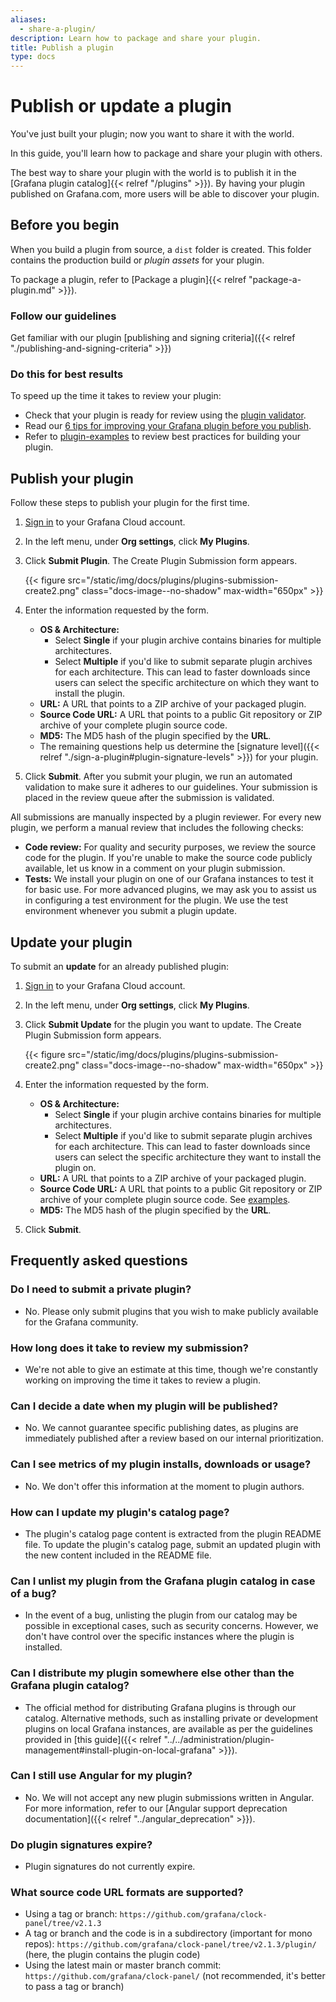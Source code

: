 ```yaml
---
aliases:
  - share-a-plugin/
description: Learn how to package and share your plugin.
title: Publish a plugin
type: docs
---
```


# Publish or update a plugin

You've just built your plugin; now you want to share it with the world.

In this guide, you'll learn how to package and share your plugin with others.

The best way to share your plugin with the world is to publish it in the [Grafana plugin catalog]{{< relref "/plugins" >}}).
By having your plugin published on Grafana.com, more users will be able to discover your plugin.

## Before you begin

When you build a plugin from source, a `dist` folder is created. This folder contains the production build or _plugin assets_ for your plugin.

To package a plugin, refer to [Package a plugin]{{< relref "package-a-plugin.md" >}}).

### Follow our guidelines

Get familiar with our plugin [publishing and signing criteria]({{< relref "./publishing-and-signing-criteria" >}})

### Do this for best results

To speed up the time it takes to review your plugin:

- Check that your plugin is ready for review using the [plugin validator](https://github.com/grafana/plugin-validator).
- Read our [6 tips for improving your Grafana plugin before you publish](/blog/2021/01/21/6-tips-for-improving-your-grafana-plugin-before-you-publish/).
- Refer to [plugin-examples](https://github.com/grafana/grafana-plugin-examples) to review best practices for building your plugin.

## Publish your plugin

Follow these steps to publish your plugin for the first time.

1. [Sign in](/auth/sign-in) to your Grafana Cloud account.
1. In the left menu, under **Org settings**, click **My Plugins**.
1. Click **Submit Plugin**. The Create Plugin Submission form appears.

   {{< figure src="/static/img/docs/plugins/plugins-submission-create2.png" class="docs-image--no-shadow" max-width="650px" >}}

1. Enter the information requested by the form.
   - **OS & Architecture:**
     - Select **Single** if your plugin archive contains binaries for multiple architectures.
     - Select **Multiple** if you'd like to submit separate plugin archives for each architecture.
       This can lead to faster downloads since users can select the specific architecture on which they want to install the plugin.
   - **URL:** A URL that points to a ZIP archive of your packaged plugin.
   - **Source Code URL:** A URL that points to a public Git repository or ZIP archive of your complete plugin source code.
   - **MD5:** The MD5 hash of the plugin specified by the **URL**.
   - The remaining questions help us determine the [signature level]({{< relref "./sign-a-plugin#plugin-signature-levels" >}}) for your plugin.
1. Click **Submit**.
   After you submit your plugin, we run an automated validation to make sure it adheres to our guidelines.
   Your submission is placed in the review queue after the submission is validated.

All submissions are manually inspected by a plugin reviewer.
For every new plugin, we perform a manual review that includes the following checks:

- **Code review:** For quality and security purposes, we review the source code for the plugin.
  If you're unable to make the source code publicly available, let us know in a comment on your plugin submission.
- **Tests:** We install your plugin on one of our Grafana instances to test it for basic use.
  For more advanced plugins, we may ask you to assist us in configuring a test environment for the plugin.
  We use the test environment whenever you submit a plugin update.

## Update your plugin

To submit an **update** for an already published plugin:

1. [Sign in](/auth/sign-in) to your Grafana Cloud account.
1. In the left menu, under **Org settings**, click **My Plugins**.
1. Click **Submit Update** for the plugin you want to update. The Create Plugin Submission form appears.

   {{< figure src="/static/img/docs/plugins/plugins-submission-create2.png" class="docs-image--no-shadow" max-width="650px" >}}

1. Enter the information requested by the form.
   - **OS & Architecture:**
     - Select **Single** if your plugin archive contains binaries for multiple architectures.
     - Select **Multiple** if you'd like to submit separate plugin archives for each architecture.
       This can lead to faster downloads since users can select the specific architecture they want to install the plugin on.
   - **URL:** A URL that points to a ZIP archive of your packaged plugin.
   - **Source Code URL:** A URL that points to a public Git repository or ZIP archive of your complete plugin source code. See [examples](#what-source-code-url-formats-are-supported).
   - **MD5:** The MD5 hash of the plugin specified by the **URL**.
1. Click **Submit**.

## Frequently asked questions

### Do I need to submit a private plugin?

- No. Please only submit plugins that you wish to make publicly available for the Grafana community.

### How long does it take to review my submission?

- We're not able to give an estimate at this time, though we're constantly working on improving the time it takes to review a plugin.

### Can I decide a date when my plugin will be published?

- No. We cannot guarantee specific publishing dates, as plugins are immediately published after a review based on our internal prioritization.

### Can I see metrics of my plugin installs, downloads or usage?

- No. We don't offer this information at the moment to plugin authors.

### How can I update my plugin's catalog page?

- The plugin's catalog page content is extracted from the plugin README file.
  To update the plugin's catalog page, submit an updated plugin with the new content included in the README file.

### Can I unlist my plugin from the Grafana plugin catalog in case of a bug?

- In the event of a bug, unlisting the plugin from our catalog may be possible in exceptional cases, such as security concerns. However, we don't have control over the specific instances where the plugin is installed.

### Can I distribute my plugin somewhere else other than the Grafana plugin catalog?

- The official method for distributing Grafana plugins is through our catalog. Alternative methods, such as installing private or development plugins on local Grafana instances, are available as per the guidelines provided in [this guide]({{< relref "../../administration/plugin-management#install-plugin-on-local-grafana" >}}).

### Can I still use Angular for my plugin?

- No. We will not accept any new plugin submissions written in Angular. For more information, refer to our [Angular support deprecation documentation]({{< relref "../angular_deprecation" >}}).

### Do plugin signatures expire?

- Plugin signatures do not currently expire.

### What source code URL formats are supported?

- Using a tag or branch: `https://github.com/grafana/clock-panel/tree/v2.1.3`
- A tag or branch and the code is in a subdirectory (important for mono repos): `https://github.com/grafana/clock-panel/tree/v2.1.3/plugin/` (here, the plugin contains the plugin code)
- Using the latest main or master branch commit: `https://github.com/grafana/clock-panel/` (not recommended, it's better to pass a tag or branch)
